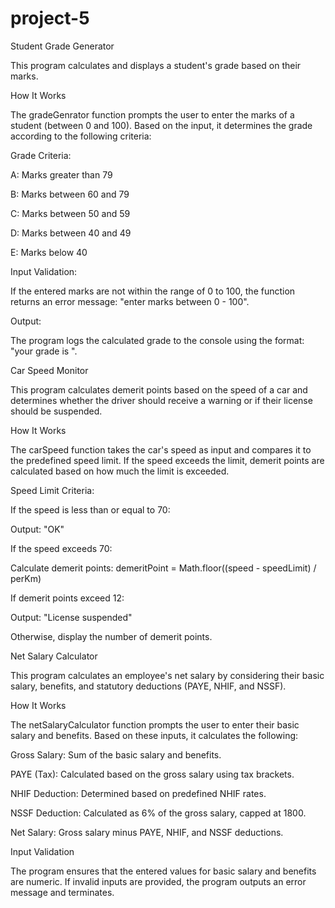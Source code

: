 # project-5
Student Grade Generator

This program calculates and displays a student's grade based on their marks.

How It Works

The gradeGenrator function prompts the user to enter the marks of a student (between 0 and 100). Based on the input, it determines the grade according to the following criteria:

Grade Criteria:

A: Marks greater than 79

B: Marks between 60 and 79

C: Marks between 50 and 59

D: Marks between 40 and 49

E: Marks below 40

Input Validation:

If the entered marks are not within the range of 0 to 100, the function returns an error message: "enter marks between 0 - 100".

Output:

The program logs the calculated grade to the console using the format: "your grade is <grade>".

Car Speed Monitor

This program calculates demerit points based on the speed of a car and determines whether the driver should receive a warning or if their license should be suspended.

How It Works

The carSpeed function takes the car's speed as input and compares it to the predefined speed limit. If the speed exceeds the limit, demerit points are calculated based on how much the limit is exceeded.

Speed Limit Criteria:

If the speed is less than or equal to 70:

Output: "OK"

If the speed exceeds 70:

Calculate demerit points: demeritPoint = Math.floor((speed - speedLimit) / perKm)

If demerit points exceed 12:

Output: "License suspended"

Otherwise, display the number of demerit points.

Net Salary Calculator

This program calculates an employee's net salary by considering their basic salary, benefits, and statutory deductions (PAYE, NHIF, and NSSF).

How It Works

The netSalaryCalculator function prompts the user to enter their basic salary and benefits. Based on these inputs, it calculates the following:

Gross Salary: Sum of the basic salary and benefits.

PAYE (Tax): Calculated based on the gross salary using tax brackets.

NHIF Deduction: Determined based on predefined NHIF rates.

NSSF Deduction: Calculated as 6% of the gross salary, capped at 1800.

Net Salary: Gross salary minus PAYE, NHIF, and NSSF deductions.

Input Validation

The program ensures that the entered values for basic salary and benefits are numeric. If invalid inputs are provided, the program outputs an error message and terminates.